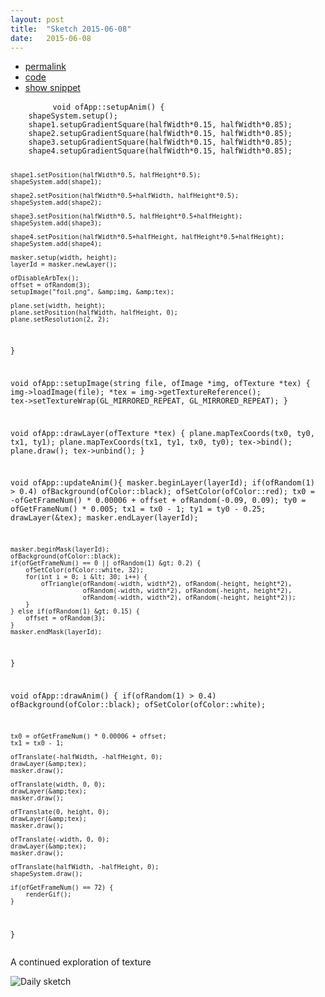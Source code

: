 ```yaml
---
layout: post
title:  "Sketch 2015-06-08"
date:   2015-06-08
---
```

<div class="code">
    <ul>
		<li><a href="{% post_url 2015-06-08-sketch %}">permalink</a></li>
		<li><a href="https://github.com/dailysketches/sketches-2015-07pre/tree/master/2015-06-08">code</a></li>
		<li><a href="#" class="snippet-button">show snippet</a></li>
	</ul>
    <pre class="snippet">
        <code class="cpp">void ofApp::setupAnim() {
    shapeSystem.setup();
    shape1.setupGradientSquare(halfWidth*0.15, halfWidth*0.85);
    shape2.setupGradientSquare(halfWidth*0.15, halfWidth*0.85);
    shape3.setupGradientSquare(halfWidth*0.15, halfWidth*0.85);
    shape4.setupGradientSquare(halfWidth*0.15, halfWidth*0.85);

    shape1.setPosition(halfWidth*0.5, halfHeight*0.5);
    shapeSystem.add(shape1);
    
    shape2.setPosition(halfWidth*0.5+halfWidth, halfHeight*0.5);
    shapeSystem.add(shape2);
    
    shape3.setPosition(halfWidth*0.5, halfHeight*0.5+halfHeight);
    shapeSystem.add(shape3);
    
    shape4.setPosition(halfWidth*0.5+halfHeight, halfHeight*0.5+halfHeight);
    shapeSystem.add(shape4);
    
    masker.setup(width, height);
    layerId = masker.newLayer();
    
    ofDisableArbTex();
    offset = ofRandom(3);
    setupImage("foil.png", &amp;img, &amp;tex);

    plane.set(width, height);
    plane.setPosition(halfWidth, halfHeight, 0);
    plane.setResolution(2, 2);
}

void ofApp::setupImage(string file, ofImage *img, ofTexture *tex) {
    img-&gt;loadImage(file);
    *tex = img-&gt;getTextureReference();
    tex-&gt;setTextureWrap(GL_MIRRORED_REPEAT, GL_MIRRORED_REPEAT);
}

void ofApp::drawLayer(ofTexture *tex) {
    plane.mapTexCoords(tx0, ty0, tx1, ty1);
    plane.mapTexCoords(tx1, ty1, tx0, ty0);
    tex-&gt;bind();
    plane.draw();
    tex-&gt;unbind();
}

void ofApp::updateAnim(){
    masker.beginLayer(layerId);
    if(ofRandom(1) &gt; 0.4) ofBackground(ofColor::black);
    ofSetColor(ofColor::red);
    tx0 = -ofGetFrameNum() * 0.00006 + offset + ofRandom(-0.09, 0.09);
    ty0 = ofGetFrameNum() * 0.005;
    tx1 = tx0 - 1;
    ty1 = ty0 - 0.25;
    drawLayer(&amp;tex);
    masker.endLayer(layerId);
    
    masker.beginMask(layerId);
    ofBackground(ofColor::black);
    if(ofGetFrameNum() == 0 || ofRandom(1) &gt; 0.2) {
        ofSetColor(ofColor::white, 32);
        for(int i = 0; i &lt; 30; i++) {
            ofTriangle(ofRandom(-width, width*2), ofRandom(-height, height*2),
                       ofRandom(-width, width*2), ofRandom(-height, height*2),
                       ofRandom(-width, width*2), ofRandom(-height, height*2));
        }
    } else if(ofRandom(1) &gt; 0.15) {
        offset = ofRandom(3);
    }
    masker.endMask(layerId);
}

void ofApp::drawAnim() {
    if(ofRandom(1) &gt; 0.4) ofBackground(ofColor::black);
    ofSetColor(ofColor::white);

    tx0 = ofGetFrameNum() * 0.00006 + offset;
    tx1 = tx0 - 1;
    
    ofTranslate(-halfWidth, -halfHeight, 0);
    drawLayer(&amp;tex);
    masker.draw();
    
    ofTranslate(width, 0, 0);
    drawLayer(&amp;tex);
    masker.draw();
    
    ofTranslate(0, height, 0);
    drawLayer(&amp;tex);
    masker.draw();
    
    ofTranslate(-width, 0, 0);
    drawLayer(&amp;tex);
    masker.draw();
    
    ofTranslate(halfWidth, -halfHeight, 0);
    shapeSystem.draw();
    
    if(ofGetFrameNum() == 72) {
        renderGif();
    }
}</code>
    </pre>
</div>
<p class="description">A continued exploration of texture</p>
<p><img class="no-frame" src="https://github.com/dailysketches/assets-2015-07pre/blob/master/openFrameworks/2015-06-08.gif?raw=true" alt="Daily sketch"></p>
